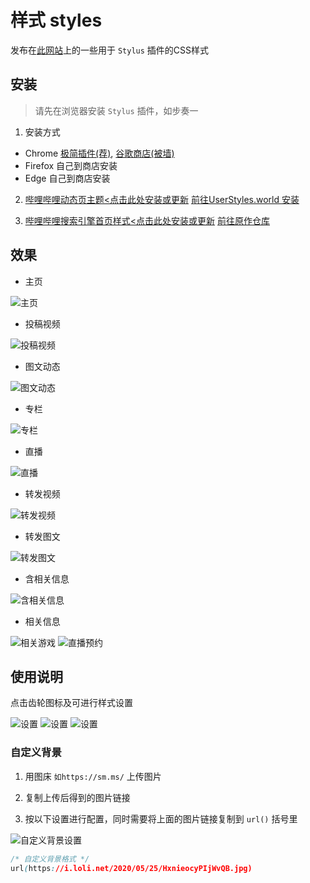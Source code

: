 # 样式 styles

发布在[此网站](https://userstyles.world)上的一些用于 `Stylus` 插件的CSS样式

## 安装

> 请先在浏览器安装 `Stylus` 插件，如步奏一

1. 安装方式
- Chrome [极简插件(荐)](https://chrome.zzzmh.cn/info/clngdbkpkpeebahjckkjfobafhncgmne), [谷歌商店(被墙)](https://chrome.google.com/webstore/detail/stylus/clngdbkpkpeebahjckkjfobafhncgmne)
- Firefox 自己到商店安装
- Edge 自己到商店安装

2. [哔哩哔哩动态页主题<点击此处安装或更新](https://github.com/xiaofeiTM233/userstyles.world/raw/main/bilibili-activity-theme/index.user.css) [前往UserStyles.world 安装](https://userstyles.world/style/5471/bilibili)

3. [哔哩哔哩搜索引擎首页样式<点击此处安装或更新](https://github.com/xiaofeiTM233/userstyles.world/raw/main/bilibili-simple-home/index.user.css) [前往原作仓库](https://github.com/hakadao/bilibili-simple-home)

## 效果

- 主页

![主页](https://userstyles-world-xiaofeitm233.vercel.app/bilibili-activity-theme/preview/1.png)

- 投稿视频

![投稿视频](https://userstyles-world-xiaofeitm233.vercel.app/bilibili-activity-theme/preview/2.png)

- 图文动态

![图文动态](https://userstyles-world-xiaofeitm233.vercel.app/bilibili-activity-theme/preview/3.png)

- 专栏

![专栏](https://userstyles-world-xiaofeitm233.vercel.app/bilibili-activity-theme/preview/4.png)

- 直播

![直播](https://userstyles-world-xiaofeitm233.vercel.app/bilibili-activity-theme/preview/5.png)

- 转发视频

![转发视频](https://userstyles-world-xiaofeitm233.vercel.app/bilibili-activity-theme/preview/6.png)

- 转发图文

![转发图文](https://userstyles-world-xiaofeitm233.vercel.app/bilibili-activity-theme/preview/7.png)

- 含相关信息

![含相关信息](https://userstyles-world-xiaofeitm233.vercel.app/bilibili-activity-theme/preview/8.png)

- 相关信息

![相关游戏](https://userstyles-world-xiaofeitm233.vercel.app/bilibili-activity-theme/preview/9.png)
![直播预约](https://userstyles-world-xiaofeitm233.vercel.app/bilibili-activity-theme/preview/10.png)

## 使用说明

点击齿轮图标及可进行样式设置

![设置](https://cdn.jsdelivr.net/gh/hakadao/bilibili-simple-home@master/preview/setting-preview.png)
![设置](https://pic.afox.tk/2022/07/1656987984.png)
![设置](https://pic.afox.tk/2022/07/1656988115.png)

### 自定义背景

1. 用图床 `如https://sm.ms/` 上传图片

2. 复制上传后得到的图片链接

3. 按以下设置进行配置，同时需要将上面的图片链接复制到 `url()` 括号里

![自定义背景设置](https://i.loli.net/2020/09/22/OeU6xdqKCujzIL4.png)

``` css
/* 自定义背景格式 */
url(https://i.loli.net/2020/05/25/HxnieocyPIjWvQB.jpg)
```
